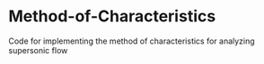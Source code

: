 # Method-of-Characteristics
Code for implementing the method of characteristics for analyzing supersonic flow
